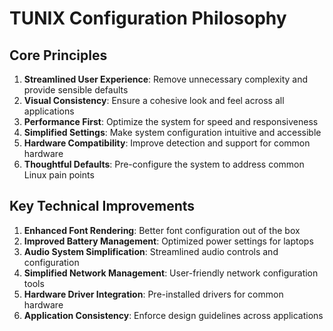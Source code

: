 # TUNIX Configuration Philosophy

## Core Principles

1. **Streamlined User Experience**: Remove unnecessary complexity and provide sensible defaults
2. **Visual Consistency**: Ensure a cohesive look and feel across all applications
3. **Performance First**: Optimize the system for speed and responsiveness
4. **Simplified Settings**: Make system configuration intuitive and accessible
5. **Hardware Compatibility**: Improve detection and support for common hardware
6. **Thoughtful Defaults**: Pre-configure the system to address common Linux pain points

## Key Technical Improvements

1. **Enhanced Font Rendering**: Better font configuration out of the box
2. **Improved Battery Management**: Optimized power settings for laptops
3. **Audio System Simplification**: Streamlined audio controls and configuration
4. **Simplified Network Management**: User-friendly network configuration tools
5. **Hardware Driver Integration**: Pre-installed drivers for common hardware
6. **Application Consistency**: Enforce design guidelines across applications